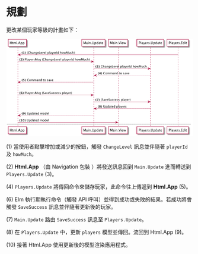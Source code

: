 # 規劃

更改某個玩家等級的計畫如下：

![Flow](01-plan.png)

(1) 當使用者點擊增加或減少的按鈕，觸發 `ChangeLevel` 訊息並伴隨著 `playerId` 及 `howMuch`。

(2) __Html.App__ （由 Navigation 包裝 ）將發送訊息回到 `Main.Update` 進而轉送到 `Players.Update` (3)。

(4) `Players.Update` 將傳回命令來儲存玩家，此命令往上傳遞到 __Html.App__ (5)。

(6) Elm 執行期執行命令（觸發 API 呼叫）並得到成功或失敗的結果。若成功將會觸發 `SaveSuccess` 訊息並伴隨著更新後的玩家。

(7) `Main.Update` 路由 `SaveSuccess` 訊息至 `Players.Update`。

(8) 在 `Players.Update` 中，更新 `players` 模型並傳回。流回到 Html.App (9)。

(10) 接著 Html.App 使用更新後的模型渲染應用程式。
